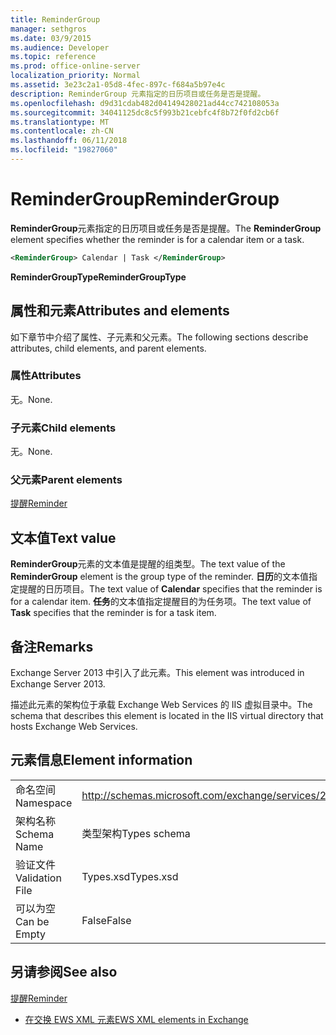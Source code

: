 ```yaml
---
title: ReminderGroup
manager: sethgros
ms.date: 03/9/2015
ms.audience: Developer
ms.topic: reference
ms.prod: office-online-server
localization_priority: Normal
ms.assetid: 3e23c2a1-05d8-4fec-897c-f684a5b97e4c
description: ReminderGroup 元素指定的日历项目或任务是否是提醒。
ms.openlocfilehash: d9d31cdab482d04149428021ad44cc742108053a
ms.sourcegitcommit: 34041125dc8c5f993b21cebfc4f8b72f0fd2cb6f
ms.translationtype: MT
ms.contentlocale: zh-CN
ms.lasthandoff: 06/11/2018
ms.locfileid: "19827060"
---
```

# <a name="remindergroup"></a><span data-ttu-id="c2b21-103">ReminderGroup</span><span class="sxs-lookup"><span data-stu-id="c2b21-103">ReminderGroup</span></span>

<span data-ttu-id="c2b21-104">**ReminderGroup**元素指定的日历项目或任务是否是提醒。</span><span class="sxs-lookup"><span data-stu-id="c2b21-104">The **ReminderGroup** element specifies whether the reminder is for a calendar item or a task.</span></span> 
  
```XML
<ReminderGroup> Calendar | Task </ReminderGroup>
```

 <span data-ttu-id="c2b21-105">**ReminderGroupType**</span><span class="sxs-lookup"><span data-stu-id="c2b21-105">**ReminderGroupType**</span></span>
## <a name="attributes-and-elements"></a><span data-ttu-id="c2b21-106">属性和元素</span><span class="sxs-lookup"><span data-stu-id="c2b21-106">Attributes and elements</span></span>

<span data-ttu-id="c2b21-107">如下章节中介绍了属性、子元素和父元素。</span><span class="sxs-lookup"><span data-stu-id="c2b21-107">The following sections describe attributes, child elements, and parent elements.</span></span>
  
### <a name="attributes"></a><span data-ttu-id="c2b21-108">属性</span><span class="sxs-lookup"><span data-stu-id="c2b21-108">Attributes</span></span>

<span data-ttu-id="c2b21-109">无。</span><span class="sxs-lookup"><span data-stu-id="c2b21-109">None.</span></span>
  
### <a name="child-elements"></a><span data-ttu-id="c2b21-110">子元素</span><span class="sxs-lookup"><span data-stu-id="c2b21-110">Child elements</span></span>

<span data-ttu-id="c2b21-111">无。</span><span class="sxs-lookup"><span data-stu-id="c2b21-111">None.</span></span>
  
### <a name="parent-elements"></a><span data-ttu-id="c2b21-112">父元素</span><span class="sxs-lookup"><span data-stu-id="c2b21-112">Parent elements</span></span>

[<span data-ttu-id="c2b21-113">提醒</span><span class="sxs-lookup"><span data-stu-id="c2b21-113">Reminder</span></span>](reminder.md)
  
## <a name="text-value"></a><span data-ttu-id="c2b21-114">文本值</span><span class="sxs-lookup"><span data-stu-id="c2b21-114">Text value</span></span>

<span data-ttu-id="c2b21-115">**ReminderGroup**元素的文本值是提醒的组类型。</span><span class="sxs-lookup"><span data-stu-id="c2b21-115">The text value of the **ReminderGroup** element is the group type of the reminder.</span></span> <span data-ttu-id="c2b21-116">**日历**的文本值指定提醒的日历项目。</span><span class="sxs-lookup"><span data-stu-id="c2b21-116">The text value of **Calendar** specifies that the reminder is for a calendar item.</span></span> <span data-ttu-id="c2b21-117">**任务**的文本值指定提醒目的为任务项。</span><span class="sxs-lookup"><span data-stu-id="c2b21-117">The text value of **Task** specifies that the reminder is for a task item.</span></span> 
  
## <a name="remarks"></a><span data-ttu-id="c2b21-118">备注</span><span class="sxs-lookup"><span data-stu-id="c2b21-118">Remarks</span></span>

<span data-ttu-id="c2b21-119">Exchange Server 2013 中引入了此元素。</span><span class="sxs-lookup"><span data-stu-id="c2b21-119">This element was introduced in Exchange Server 2013.</span></span>
  
<span data-ttu-id="c2b21-120">描述此元素的架构位于承载 Exchange Web Services 的 IIS 虚拟目录中。</span><span class="sxs-lookup"><span data-stu-id="c2b21-120">The schema that describes this element is located in the IIS virtual directory that hosts Exchange Web Services.</span></span>
  
## <a name="element-information"></a><span data-ttu-id="c2b21-121">元素信息</span><span class="sxs-lookup"><span data-stu-id="c2b21-121">Element information</span></span>

|||
|:-----|:-----|
|<span data-ttu-id="c2b21-122">命名空间</span><span class="sxs-lookup"><span data-stu-id="c2b21-122">Namespace</span></span>  <br/> |http://schemas.microsoft.com/exchange/services/2006/types  <br/> |
|<span data-ttu-id="c2b21-123">架构名称</span><span class="sxs-lookup"><span data-stu-id="c2b21-123">Schema Name</span></span>  <br/> |<span data-ttu-id="c2b21-124">类型架构</span><span class="sxs-lookup"><span data-stu-id="c2b21-124">Types schema</span></span>  <br/> |
|<span data-ttu-id="c2b21-125">验证文件</span><span class="sxs-lookup"><span data-stu-id="c2b21-125">Validation File</span></span>  <br/> |<span data-ttu-id="c2b21-126">Types.xsd</span><span class="sxs-lookup"><span data-stu-id="c2b21-126">Types.xsd</span></span>  <br/> |
|<span data-ttu-id="c2b21-127">可以为空</span><span class="sxs-lookup"><span data-stu-id="c2b21-127">Can be Empty</span></span>  <br/> |<span data-ttu-id="c2b21-128">False</span><span class="sxs-lookup"><span data-stu-id="c2b21-128">False</span></span>  <br/> |
   
## <a name="see-also"></a><span data-ttu-id="c2b21-129">另请参阅</span><span class="sxs-lookup"><span data-stu-id="c2b21-129">See also</span></span>



[<span data-ttu-id="c2b21-130">提醒</span><span class="sxs-lookup"><span data-stu-id="c2b21-130">Reminder</span></span>](reminder.md)


- [<span data-ttu-id="c2b21-131">在交换 EWS XML 元素</span><span class="sxs-lookup"><span data-stu-id="c2b21-131">EWS XML elements in Exchange</span></span>](ews-xml-elements-in-exchange.md)

